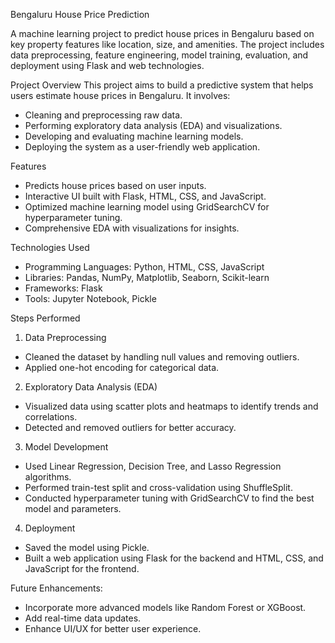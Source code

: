 Bengaluru House Price Prediction

A machine learning project to predict house prices in Bengaluru based on key property features like location, size, and amenities. The project includes data preprocessing, feature engineering, model training, evaluation, and deployment using Flask and web technologies.

Project Overview
This project aims to build a predictive system that helps users estimate house prices in Bengaluru. It involves:

- Cleaning and preprocessing raw data.
- Performing exploratory data analysis (EDA) and visualizations.
- Developing and evaluating machine learning models.
- Deploying the system as a user-friendly web application.

Features
- Predicts house prices based on user inputs.
- Interactive UI built with Flask, HTML, CSS, and JavaScript.
- Optimized machine learning model using GridSearchCV for hyperparameter tuning.
- Comprehensive EDA with visualizations for insights.

Technologies Used
- Programming Languages: Python, HTML, CSS, JavaScript
- Libraries: Pandas, NumPy, Matplotlib, Seaborn, Scikit-learn
- Frameworks: Flask
- Tools: Jupyter Notebook, Pickle

Steps Performed
1. Data Preprocessing
- Cleaned the dataset by handling null values and removing outliers.
- Applied one-hot encoding for categorical data.

2. Exploratory Data Analysis (EDA)
- Visualized data using scatter plots and heatmaps to identify trends and correlations.
- Detected and removed outliers for better accuracy.

3. Model Development
- Used Linear Regression, Decision Tree, and Lasso Regression algorithms.
- Performed train-test split and cross-validation using ShuffleSplit.
- Conducted hyperparameter tuning with GridSearchCV to find the best model and parameters.

4. Deployment
- Saved the model using Pickle.
- Built a web application using Flask for the backend and HTML, CSS, and JavaScript for the frontend.

Future Enhancements:
- Incorporate more advanced models like Random Forest or XGBoost.
- Add real-time data updates.
- Enhance UI/UX for better user experience. 
